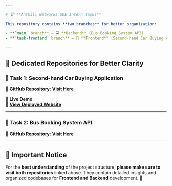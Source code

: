 ```yaml
---

# 🏆 **Anthill Networks SDE Intern Tasks**  

This repository contains **two branches** for better organization:  

- **`main` branch** – 🚍 **Backend** (Bus Booking System API)  
- **`task-frontend` branch** – 🚗 **Frontend** (Second-hand Car Buying Application)  

---
```


## 📌 **Dedicated Repositories for Better Clarity**  

### 🚗 **Task 1: Second-hand Car Buying Application**  
🔗 **GitHub Repository**: [**Visit Here**](https://github.com/rithigavijayendran/Anthill-Networks-CarBuying.git)  

🚀 **Live Demo**:  
🔗 [**View Deployed Website**](https://anthill-networks-carbuying.netlify.app/)  

---

### 🚌 **Task 2: Bus Booking System API**  
🔗 **GitHub Repository**: [**Visit Here**](https://github.com/rithigavijayendran/Anthill-Backend.git)  

---

## 📢 **Important Notice**  
For the **best understanding** of the project structure, **please make sure to visit both repositories** linked above. They contain detailed insights and organized codebases for **Frontend and Backend** development. 🚀  
